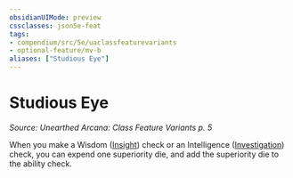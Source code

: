 ```yaml
---
obsidianUIMode: preview
cssclasses: json5e-feat
tags:
- compendium/src/5e/uaclassfeaturevariants
- optional-feature/mv-b
aliases: ["Studious Eye"]
---
```

# Studious Eye
*Source: Unearthed Arcana: Class Feature Variants p. 5*  

When you make a Wisdom ([Insight](/Systems/5e/rules/skills.md#Insight)) check or an Intelligence ([Investigation](/Systems/5e/rules/skills.md#Investigation)) check, you can expend one superiority die, and add the superiority die to the ability check.